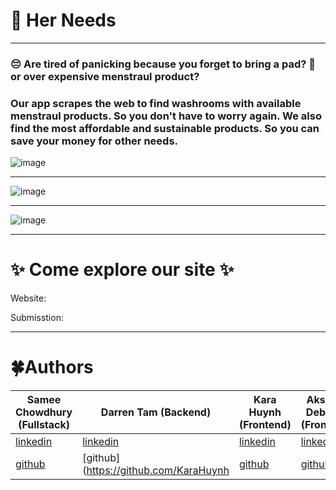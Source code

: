 # 💖 Her Needs 

** **

### 😔 Are tired of panicking because you forget to bring a pad? 🤔 or over expensive menstraul product?

### Our app scrapes the web to find washrooms with available menstraul products. So you don't have to worry again. We also find the most affordable and sustainable products. So you can save your money for other needs.

![image](https://user-images.githubusercontent.com/70068533/169707244-e2487c6b-a56f-43b4-a397-25129ef49951.png)

** **

![image](https://user-images.githubusercontent.com/70068533/169707433-08925a74-3f66-4494-8a02-227162ae3404.png)

** **

![image](https://user-images.githubusercontent.com/70068533/169707457-214219f7-fd6e-42ab-9edd-b9fc23e20594.png)

** **

# ✨ Come explore our site ✨ 

Website:

Submisstion:

** **

# 🍀Authors

| Samee Chowdhury (Fullstack) | Darren Tam (Backend) | Kara Huynh (Frontend) | Akshara Debnath (Frontend) |
| --------------------------- | ------------- | ------------- | ------------- |
| [linkedin](https://www.linkedin.com/in/samee-chowdhury/) | [linkedin](https://www.linkedin.com/in/darrentam1/) | [linkedin](https://www.linkedin.com/in/kara-huynh/) | [linkedin](https://www.linkedin.com/in/akshara-debnath/) |
| [github](https://github.com/oceansam) | [github](https://github.com/KaraHuynh | [github](https://github.com/KaraHuynh) | [github](https://github.com/akshxrx) |

